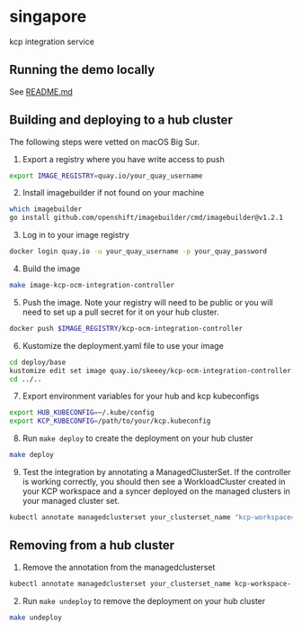 # singapore
kcp integration service

## Running the demo locally
See [README.md](./contrib/syncer-registration-demo/README.md)

## Building and deploying to a hub cluster
The following steps were vetted on macOS Big Sur.

1.  Export a registry where you have write access to push
```bash
export IMAGE_REGISTRY=quay.io/your_quay_username
```

2.  Install imagebuilder if not found on your machine
```bash
which imagebuilder
go install github.com/openshift/imagebuilder/cmd/imagebuilder@v1.2.1
```

3. Log in to your image registry
```bash
docker login quay.io -u your_quay_username -p your_quay_password
```

4. Build the image
```bash
make image-kcp-ocm-integration-controller
```

5. Push the image. Note your registry will need to be public or you will need to set up a pull secret for it on your hub cluster.
```bash
docker push $IMAGE_REGISTRY/kcp-ocm-integration-controller
```

6. Kustomize the deployment.yaml file to use your image
```bash
cd deploy/base
kustomize edit set image quay.io/skeeey/kcp-ocm-integration-controller:kcp-release-0.4=$IMAGE_REGISTRY/kcp-ocm-integration-controller:latest
cd ../..
```

7. Export environment variables for your hub and kcp kubeconfigs
```bash
export HUB_KUBECONFIG=~/.kube/config
export KCP_KUBECONFIG=/path/to/your/kcp.kubeconfig
```

8. Run `make deploy` to create the deployment on your hub cluster
```bash
make deploy
```

9. Test the integration by annotating a ManagedClusterSet. If the controller is working correctly, you should then see a WorkloadCluster created in your KCP workspace and a syncer deployed on the managed clusters in your managed cluster set.
```bash
kubectl annotate managedclusterset your_clusterset_name "kcp-workspace=root:org_name:ws_name"
```

## Removing from a hub cluster

1. Remove the annotation from the managedclusterset
```bash
kubectl annotate managedclusterset your_clusterset_name kcp-workspace-
```

2. Run `make undeploy` to remove the deployment on your hub cluster
```bash
make undeploy
```
